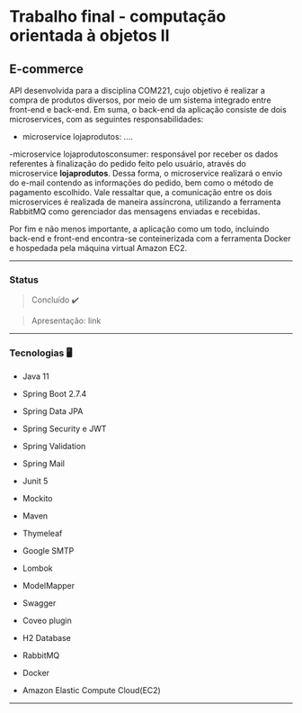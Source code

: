 
#  Trabalho final - computação orientada à objetos II

## E-commerce

API desenvolvida para a disciplina COM221, cujo objetivo é realizar a compra de produtos diversos, por meio de um sistema integrado entre front-end e back-end.
Em suma, o back-end da aplicação consiste de dois microservices, com as seguintes responsabilidades:

- microservice lojaprodutos: ....

-microservice lojaprodutosconsumer: responsável por receber os dados referentes à finalização do pedido feito pelo usuário, através do microservice **lojaprodutos**.
Dessa forma, o microservice realizará o envio do e-mail contendo as informações do pedido, bem como o método de pagamento escolhido. Vale ressaltar que, a comunicação entre os dois microservices é realizada de maneira assíncrona, utilizando a ferramenta RabbitMQ como gerenciador das mensagens enviadas e recebidas. 

Por fim e não menos importante, a aplicação como um todo, incluindo back-end e front-end encontra-se conteinerizada com a ferramenta Docker e hospedada pela máquina virtual Amazon EC2.

---

### Status
>Concluído ✔️

>Apresentação: link

---

### Tecnologias 🖥️

* Java 11
* Spring Boot 2.7.4
* Spring Data JPA
* Spring Security e JWT
* Spring Validation
* Spring Mail

* Junit 5
* Mockito

* Maven
* Thymeleaf
* Google SMTP
* Lombok
* ModelMapper
* Swagger
* Coveo plugin

* H2 Database

* RabbitMQ
* Docker
* Amazon Elastic Compute Cloud(EC2)

---
